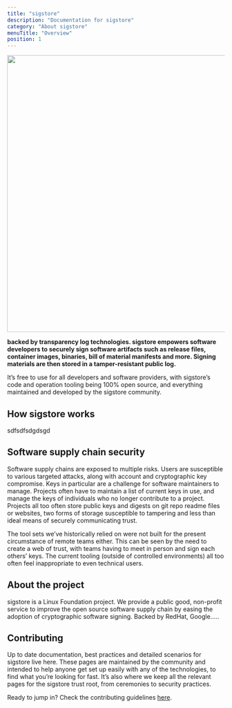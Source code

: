 ```yaml
---
title: "sigstore"
description: "Documentation for sigstore"
category: "About sigstore"
menuTitle: "Overview"
position: 1
---
```


<img src="/sigstore_overview_v2.jpg" class="light-img" width="1280" height="640" alt=""/>

**backed by transparency log technologies. sigstore empowers software developers to securely sign software artifacts such as release files, container images, binaries, bill of material manifests and more. Signing materials are then stored in a tamper-resistant public log.**

It’s free to use for all developers and software providers, with sigstore’s code and operation tooling being 100% open source, and everything maintained and developed by the sigstore community.

## How sigstore works

sdfsdfsdgdsgd

## Software supply chain security

Software supply chains are exposed to multiple risks. Users are susceptible to various targeted attacks, along with account and cryptographic key compromise. Keys in particular are a challenge for software maintainers to manage. Projects often have to maintain a list of current keys in use, and manage the keys of individuals who no longer contribute to a project. Projects all too often store public keys and digests on git repo readme files or websites, two forms of storage susceptible to tampering and less than ideal means of securely communicating trust.

The tool sets we’ve historically relied on were not built for the present circumstance of remote teams either. This can be seen by the need to create a web of trust, with teams having to meet in person and sign each others’ keys. The current tooling (outside of controlled environments) all too often feel inappropriate to even technical users.

## About the project

sigstore is a Linux Foundation project. We provide a public good, non-profit service to improve the open source software supply chain by easing the adoption of cryptographic software signing. Backed by RedHat, Google.....

## Contributing

Up to date documentation, best practices and detailed scenarios for sigstore live here. These pages are maintained by the community and intended to help anyone get set up easily with any of the technologies, to find what you’re looking for fast. It’s also where we keep all the relevant pages for the sigstore trust root, from ceremonies to security practices.

Ready to jump in? Check the contributing guidelines [here](/contributing).
